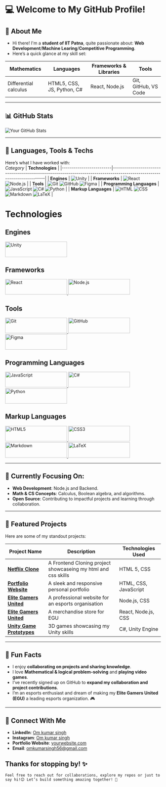 # 💻 Welcome to My GitHub Profile!  

## 👋 About Me  

- Hi there! I'm a **student of IIT Patna**, quite passionate about:  **Web Development**/**Machine Learing**/**Competitive Programming**.
- Here’s a quick glance at my skill set:  

| **Mathematics**    | **Languages**     | **Frameworks & Libraries**          | **Tools**     |
|--------------------|-------------------|-------------------------------------|---------------|
| Differential calculus      | HTML5, CSS, JS, Python, C#     | React, Node.js         | Git, GitHub, VS Code     |

---

## 📊 GitHub Stats  

<!---
![Top Languages](https://github-readme-stats.vercel.app/api/top-langs/?username=Iitian-om&layout=compact&theme=github_dark)
--->  

![Your GitHub Stats](https://github-readme-stats.vercel.app/api?username=Iitian-om&show_icons=true&theme=github_dark)  

---  

## 🔧 Languages, Tools & Techs  

Here’s what I have worked with:  
*Category*            | **Technologies**                                                                                                           |
|-------------------------|--------------------------------------------------------------------------------------------------------------------------|
| **Engines**               | ![Unity](https://img.shields.io/badge/-Unity-000000?logo=unity&logoColor=white) |
| **Frameworks**            | ![React](https://img.shields.io/badge/-React-61DAFB?logo=react&logoColor=black)   ![Node.js](https://img.shields.io/badge/-Node.js-339933?logo=nodedotjs&logoColor=white) |
| **Tools**                 | ![Git](https://img.shields.io/badge/-Git-F05032?logo=git&logoColor=white)   ![GitHub](https://img.shields.io/badge/-GitHub-181717?logo=github&logoColor=white)   ![Figma](https://img.shields.io/badge/-Figma-F24E1E?logo=figma&logoColor=white) |
| **Programming Languages** | ![JavaScript](https://img.shields.io/badge/-JavaScript-F7DF1E?logo=javascript&logoColor=black)   ![C#](https://img.shields.io/badge/-C%23-239120?logo=csharp&logoColor=white)   ![Python](https://img.shields.io/badge/-Python-3776AB?logo=python&logoColor=white) |
| **Markup Languages**      | ![HTML](https://img.shields.io/badge/-HTML5-E34F26?logo=html5&logoColor=white)   ![CSS](https://img.shields.io/badge/-CSS3-1572B6?logo=css3&logoColor=white)   ![Markdown](https://img.shields.io/badge/-Markdown-000000?logo=markdown&logoColor=white)   ![LaTeX](https://img.shields.io/badge/-LaTeX-008080?logo=latex&logoColor=white) |

# Technologies

## Engines
<a href="#" title="Unity">
  <img src="https://img.shields.io/badge/-Unity-000000?logo=unity&logoColor=white" alt="Unity" width="200" height="50">
</a>

## Frameworks
<a href="#" title="React">
  <img src="https://img.shields.io/badge/-React-61DAFB?logo=react&logoColor=black" alt="React" width="200" height="50">
</a>
<a href="#" title="Node.js">
  <img src="https://img.shields.io/badge/-Node.js-339933?logo=nodedotjs&logoColor=white" alt="Node.js" width="200" height="50">
</a>

## Tools
<a href="#" title="Git">
  <img src="https://img.shields.io/badge/-Git-F05032?logo=git&logoColor=white" alt="Git" width="200" height="50">
</a>
<a href="#" title="GitHub">
  <img src="https://img.shields.io/badge/-GitHub-181717?logo=github&logoColor=white" alt="GitHub" width="200" height="50">
</a>
<a href="#" title="Figma">
  <img src="https://img.shields.io/badge/-Figma-F24E1E?logo=figma&logoColor=white" alt="Figma" width="200" height="50">
</a>

## Programming Languages
<a href="#" title="JavaScript">
  <img src="https://img.shields.io/badge/-JavaScript-F7DF1E?logo=javascript&logoColor=black" alt="JavaScript" width="200" height="50">
</a>
<a href="#" title="C#">
  <img src="https://img.shields.io/badge/-C%23-239120?logo=csharp&logoColor=white" alt="C#" width="200" height="50">
</a>
<a href="#" title="Python">
  <img src="https://img.shields.io/badge/-Python-3776AB?logo=python&logoColor=white" alt="Python" width="200" height="50">
</a>

## Markup Languages
<a href="#" title="HTML">
  <img src="https://img.shields.io/badge/-HTML5-E34F26?logo=html5&logoColor=white" alt="HTML5" width="200" height="50">
</a>
<a href="#" title="CSS">
  <img src="https://img.shields.io/badge/-CSS3-1572B6?logo=css3&logoColor=white" alt="CSS3" width="200" height="50">
</a>
<a href="#" title="Markdown">
  <img src="https://img.shields.io/badge/-Markdown-000000?logo=markdown&logoColor=white" alt="Markdown" width="200" height="50">
</a>
<a href="#" title="LaTeX">
  <img src="https://img.shields.io/badge/-LaTeX-008080?logo=latex&logoColor=white" alt="LaTeX" width="200" height="50">
</a>


---  

## 🎯 Currently Focusing On:  

- **Web Development**: Node.js and Backend.  
- **Math & CS Concepts**: Calculus, Boolean algebra, and algorithms.  
- **Open Source**: Contributing to impactful projects and learning through collaboration.  

---  

## 📂 Featured Projects  

Here are some of my standout projects:  

| Project Name      | Description                                | Technologies Used         |  
|--------------------|--------------------------------------------|---------------------------|  
| [**Netflix Clone**](https://github.com/Iitian-om/Netflix-Clone)          | A Frontend Cloning project showcaseing my html and css skills     | HTML 5, CSS          |  
| [**Portfolio Website**](https://github.com/Iitian-om/My-Portfolio)    | A sleek and responsive personal portfolio | HTML, CSS, JavaScript      |  
| [**Elite Gamers United**](https://github.com/Iitian-om/Elite-Gamers-United) | A professional website for an esports organisation | Node.js, CSS        |  
| [**Elite Gamers United**](https://github.com/iitian-om/EGUstore) | A merchandise store for EGU | React, Node.js, CSS        |  
| [**Unity Game Prototypes**](#)          | 3D games showcasing my Unity skills     | C#, Unity Engine          |  

---  

## 🌟 Fun Facts  

- I enjoy **collaborating on projects and sharing knowledge**.  
- I love **Mathematical & logical problem-solving** and **playing video games**.  
- I’ve recently signed up on GitHub to **expand my collaboration and project contributions**.  
- I’m an esports enthusiast and dream of making my **Elite Gamers United (EGU)** a leading esports organization. 🎮  

---

## 🤝 Connect With Me  

- **LinkedIn**: [Om kumar singh](https://linkedin.com/in/om-kumar-singh-039b58299)  
- **Instagram**: [Om kumar singh](https://instagram.com/i_am_om_2k05)  
- **Portfolio Website**: [yourwebsite.com](https://yourwebsite.com)  
- **Email**: omkumarsingh56@gmail.com  

## Thanks for stopping by! ✨  
    Feel free to reach out for collaborations, explore my repos or just to say hi!😊 Let’s build something amazing together! 🚀

<!---
Iitian-om/Iitian-om is a ✨ special ✨ repository because its `README.md` (this file) appears on my GitHub profile.
--->
